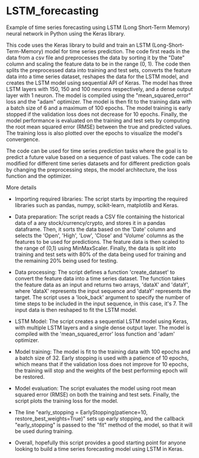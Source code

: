 # LSTM_forecasting
Example of time series forecasting using LSTM (Long Short-Term Memory) neural network in Python using the Keras library.

This code uses the Keras library to build and train an LSTM (Long-Short-Term-Memory) model for time series prediction. The code first reads in the data from a csv file and preprocesses the data by sorting it by the "Date" column and scaling the feature data to be in the range (0, 1). The code then splits the preprocessed data into training and test sets, converts the feature data into a time series dataset, reshapes the data for the LSTM model, and creates the LSTM model using sequential API of Keras. The model has three LSTM layers with 150, 150 and 100 neurons respectively, and a dense output layer with 1 neuron. The model is compiled using the "mean_squared_error" loss and the "adam" optimizer. The model is then fit to the training data with a batch size of 6 and a maximum of 100 epochs. The model training is early stopped if the validation loss does not decrease for 10 epochs. Finally, the model performance is evaluated on the training and test sets by computing the root mean squared error (RMSE) between the true and predicted values. The training loss is also plotted over the epochs to visualize the model's convergence.

The code can be used for time series prediction tasks where the goal is to predict a future value based on a sequence of past values. The code can be modified for different time series datasets and for different prediction goals by changing the preprocessing steps, the model architecture, the loss function and the optimizer.

More details

- Importing required libraries: The script starts by importing the required libraries such as pandas, numpy, scikit-learn, matplotlib and Keras.

- Data preparation: The script reads a CSV file containing the historical data of a any stock/currency/crypto, and stores it in a pandas dataframe. Then, it sorts the data based on the 'Date' column and selects the 'Open', 'High', 'Low', 'Close' and 'Volume' columns as the features to be used for predictions. The feature data is then scaled to the range of (0,1) using MinMaxScaler. Finally, the data is split into training and test sets with 80% of the data being used for training and the remaining 20% being used for testing.

- Data processing: The script defines a function 'create_dataset' to convert the feature data into a time series dataset. The function takes the feature data as an input and returns two arrays, 'dataX' and 'dataY', where 'dataX' represents the input sequence and 'dataY' represents the target. The script uses a 'look_back' argument to specify the number of time steps to be included in the input sequence, in this case, it's 7. The input data is then reshaped to fit the LSTM model.

- LSTM Model: The script creates a sequential LSTM model using Keras, with multiple LSTM layers and a single dense output layer. The model is compiled with the 'mean_squared_error' loss function and 'adam' optimizer.

- Model training: The model is fit to the training data with 100 epochs and a batch size of 32. Early stopping is used with a patience of 10 epochs, which means that if the validation loss does not improve for 10 epochs, the training will stop and the weights of the best performing epoch will be restored.

- Model evaluation: The script evaluates the model using root mean squared error (RMSE) on both the training and test sets. Finally, the script plots the training loss for the model.

- The line "early_stopping = EarlyStopping(patience=10, restore_best_weights=True)" sets up early stopping, and the callback "early_stopping" is passed to the "fit" method of the model, so that it will be used during training. 

- Overall, hopefully this script provides a good starting point for anyone looking to build a time series forecasting model using LSTM in Keras.
